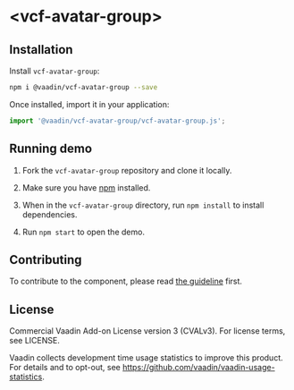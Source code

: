 # &lt;vcf-avatar-group&gt;

## Installation

Install `vcf-avatar-group`:

```sh
npm i @vaadin/vcf-avatar-group --save
```

Once installed, import it in your application:

```js
import '@vaadin/vcf-avatar-group/vcf-avatar-group.js';
```

## Running demo

1. Fork the `vcf-avatar-group` repository and clone it locally.

1. Make sure you have [npm](https://www.npmjs.com/) installed.

1. When in the `vcf-avatar-group` directory, run `npm install` to install dependencies.

1. Run `npm start` to open the demo.

## Contributing

  To contribute to the component, please read [the guideline](https://github.com/vaadin/vaadin-core/blob/master/CONTRIBUTING.md) first.

## License

Commercial Vaadin Add-on License version 3 (CVALv3). For license terms, see LICENSE.

Vaadin collects development time usage statistics to improve this product. For details and to opt-out, see https://github.com/vaadin/vaadin-usage-statistics.
